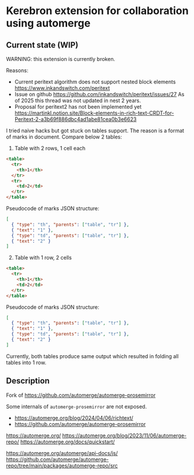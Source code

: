 # Kerebron extension for collaboration using automerge

## Current state (WIP)

WARNING: this extension is currently broken.

Reasons:

- Current peritext algorithm does not support nested block elements
  https://www.inkandswitch.com/peritext
- Issue on github https://github.com/inkandswitch/peritext/issues/27 As of 2025
  this thread was not updated in nest 2 years.
- Proposal for peritext2 has not been implemented yet
  https://martinkl.notion.site/Block-elements-in-rich-text-CRDT-for-Peritext-2-a3b69f886dbc4ad1abe81cea0b3e6623

I tried naive hacks but got stuck on tables support. The reason is a format of
marks in document. Compare below 2 tables:

1. Table with 2 rows, 1 cell each

```html
<table>
  <tr>
    <th>1</th>
  </tr>
  <tr>
    <td>2</td>
  </tr>
</table>
```

Pseudocode of marks JSON structure:

```json
[
  { "type": "th", "parents": ["table", "tr"] },
  { "text": "1" },
  { "type": "td", "parents": ["table", "tr"] },
  { "text": "2" }
]
```

2. Table with 1 row, 2 cells

```html
<table>
  <tr>
    <th>1</th>
    <td>2</td>
  </tr>
</table>
```

Pseudocode of marks JSON structure:

```json
[
  { "type": "th", "parents": ["table", "tr"] },
  { "text": "1" },
  { "type": "td", "parents": ["table", "tr"] },
  { "text": "2" }
]
```

Currently, both tables produce same output which resulted in folding all tables
into 1 row.

## Description

Fork of https://github.com/automerge/automerge-prosemirror

Some internals of `automerge-prosemirror` are not exposed.

- https://automerge.org/blog/2024/04/06/richtext/
- https://github.com/automerge/automerge-prosemirror

https://automerge.org/ https://automerge.org/blog/2023/11/06/automerge-repo/
https://automerge.org/docs/quickstart/

https://automerge.org/automerge/api-docs/js/
https://github.com/automerge/automerge-repo/tree/main/packages/automerge-repo/src

